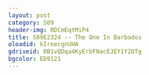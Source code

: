 ```yaml
---
layout: post 
category: S09 
header-img: RDCmEqtMiP4 
title: S09E2324 -- The One In Barbados
oloadid: kIrnecgnUHA 
gdriveid: 0B1vQDqa4KyErbFNacEJEY1Y2OTg 
bgcolor: ED9121
--- 
```

<!--more--> 
